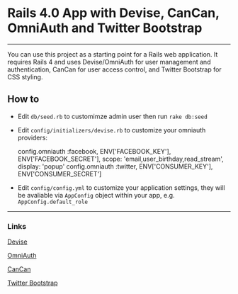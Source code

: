 # Rails 4.0 App with Devise, CanCan, OmniAuth and Twitter Bootstrap
---

You can use this project as a starting point for a Rails web application. It requires Rails 4 and uses Devise/OmniAuth for user management and authentication, CanCan for user access control, and Twitter Bootstrap for CSS styling.

## How to

* Edit `db/seed.rb` to customimze admin user then run `rake db:seed`

* Edit `config/initializers/devise.rb` to customize your omniauth providers:

  	config.omniauth :facebook, ENV['FACEBOOK_KEY'], ENV['FACEBOOK_SECRET'], scope: 'email,user_birthday,read_stream', display: 'popup'
		config.omniauth :twitter, ENV['CONSUMER_KEY'], ENV['CONSUMER_SECRET']

* Edit `config/config.yml` to customize your application settings, they will be avaliable via `AppConfig` object within your app, e.g. `AppConfig.default_role`

---
### Links

[Devise](http://github.com/plataformatec/devise)

[OmniAuth](https://github.com/intridea/omniauth)

[CanCan](https://github.com/ryanb/cancan)

[Twitter Bootstrap](http://twitter.github.com/bootstrap/)

